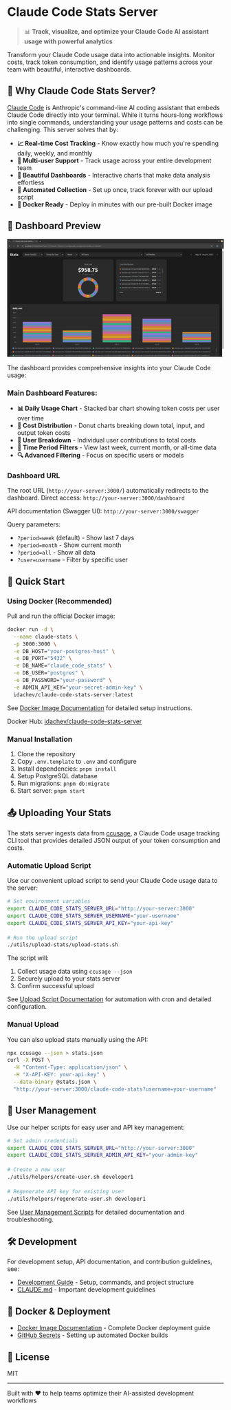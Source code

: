 # Claude Code Stats Server

> 📊 **Track, visualize, and optimize your Claude Code AI assistant usage with powerful analytics**

Transform your Claude Code usage data into actionable insights. 
Monitor costs, track token consumption, and identify usage patterns across your team with beautiful, 
interactive dashboards.

## 🎯 Why Claude Code Stats Server?

[Claude Code](https://www.anthropic.com/claude-code) is Anthropic's command-line AI coding assistant that embeds 
Claude Code directly into your terminal. While it turns hours-long workflows into single commands, 
understanding your usage patterns and costs can be challenging. This server solves that by:

- **📈 Real-time Cost Tracking** - Know exactly how much you're spending daily, weekly, and monthly
- **👥 Multi-user Support** - Track usage across your entire development team
- **🎨 Beautiful Dashboards** - Interactive charts that make data analysis effortless
- **🔄 Automated Collection** - Set up once, track forever with our upload script
- **🐳 Docker Ready** - Deploy in minutes with our pre-built Docker image

## 📸 Dashboard Preview

![Claude Code Stats Server Dashboard](docs/imgs/claude-code-stats-server-dashboard.png)

The dashboard provides comprehensive insights into your Claude Code usage:

### Main Dashboard Features:
- **📊 Daily Usage Chart** - Stacked bar chart showing token costs per user over time
- **🍩 Cost Distribution** - Donut charts breaking down total, input, and output token costs
- **👤 User Breakdown** - Individual user contributions to total costs
- **📅 Time Period Filters** - View last week, current month, or all-time data
- **🔍 Advanced Filtering** - Focus on specific users or models

### Dashboard URL
The root URL (`http://your-server:3000/`) automatically redirects to the dashboard.
Direct access: `http://your-server:3000/dashboard`

API documentation (Swagger UI): `http://your-server:3000/swagger`

Query parameters:
- `?period=week` (default) - Show last 7 days
- `?period=month` - Show current month
- `?period=all` - Show all data
- `?user=username` - Filter by specific user

## 🚀 Quick Start

### Using Docker (Recommended)

Pull and run the official Docker image:

```bash
docker run -d \
  --name claude-stats \
  -p 3000:3000 \
  -e DB_HOST="your-postgres-host" \
  -e DB_PORT="5432" \
  -e DB_NAME="claude_code_stats" \
  -e DB_USER="postgres" \
  -e DB_PASSWORD="your-password" \
  -e ADMIN_API_KEY="your-secret-admin-key" \
  idachev/claude-code-stats-server:latest
```

See [Docker Image Documentation](docs/docker-image.md) for detailed setup instructions.

Docker Hub: [idachev/claude-code-stats-server](https://hub.docker.com/r/idachev/claude-code-stats-server/tags)

### Manual Installation

1. Clone the repository
2. Copy `.env.template` to `.env` and configure
3. Install dependencies: `pnpm install`
4. Setup PostgreSQL database
5. Run migrations: `pnpm db:migrate`
6. Start server: `pnpm start`

## 📤 Uploading Your Stats

The stats server ingests data from [ccusage](https://github.com/ryoppippi/ccusage), a Claude Code usage tracking CLI tool 
that provides detailed JSON output of your token consumption and costs.

### Automatic Upload Script

Use our convenient upload script to send your Claude Code usage data to the server:

```bash
# Set environment variables
export CLAUDE_CODE_STATS_SERVER_URL="http://your-server:3000"
export CLAUDE_CODE_STATS_SERVER_USERNAME="your-username"
export CLAUDE_CODE_STATS_SERVER_API_KEY="your-api-key"

# Run the upload script
./utils/upload-stats/upload-stats.sh
```

The script will:
1. Collect usage data using `ccusage --json`
2. Securely upload to your stats server
3. Confirm successful upload

See [Upload Script Documentation](utils/upload-stats/README.md) for automation with cron and detailed configuration.

### Manual Upload

You can also upload stats manually using the API:

```bash
npx ccusage --json > stats.json
curl -X POST \
  -H "Content-Type: application/json" \
  -H "X-API-KEY: your-api-key" \
  --data-binary @stats.json \
  "http://your-server:3000/claude-code-stats?username=your-username"
```

## 🔑 User Management

Use our helper scripts for easy user and API key management:

```bash
# Set admin credentials
export CLAUDE_CODE_STATS_SERVER_URL="http://your-server:3000"
export CLAUDE_CODE_STATS_SERVER_ADMIN_API_KEY="your-admin-key"

# Create a new user
./utils/helpers/create-user.sh developer1

# Regenerate API key for existing user
./utils/helpers/regenerate-user.sh developer1
```

See [User Management Scripts](utils/helpers/README.md) for detailed documentation and troubleshooting.

## 🛠️ Development

For development setup, API documentation, and contribution guidelines, see:
- [Development Guide](docs/dev.md) - Setup, commands, and project structure
- [CLAUDE.md](CLAUDE.md) - Important development guidelines

## 🐳 Docker & Deployment

- [Docker Image Documentation](docs/docker-image.md) - Complete Docker deployment guide
- [GitHub Secrets](docs/github-secrets.md) - Setting up automated Docker builds

## 📝 License

MIT

---

Built with ❤️ to help teams optimize their AI-assisted development workflows
